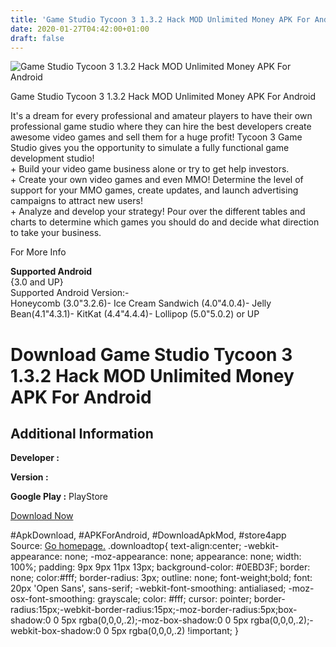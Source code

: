 ```yaml
---
title: 'Game Studio Tycoon 3 1.3.2 Hack MOD Unlimited Money APK For Android'
date: 2020-01-27T04:42:00+01:00
draft: false
---
```


![Game Studio Tycoon 3 1.3.2 Hack MOD Unlimited Money APK For Android](https://i0.wp.com/apkhome.net/wp-content/uploads/2016/11/Game-Studio-Tycoon-3-1.3.2.png "Game Studio Tycoon 3 1.3.2 Hack MOD Unlimited Money APK For Android")

  

Game Studio Tycoon 3 1.3.2 Hack MOD Unlimited Money APK For Android

It's a dream for every professional and amateur players to have their own professional game studio where they can hire the best developers create awesome video games and sell them for a huge profit! Tycoon 3 Game Studio gives you the opportunity to simulate a fully functional game development studio!  
\+ Build your video game business alone or try to get help investors.  
\+ Create your own video games and even MMO! Determine the level of support for your MMO games, create updates, and launch advertising campaigns to attract new users!  
\+ Analyze and develop your strategy! Pour over the different tables and charts to determine which games you should do and decide what direction to take your business.

For More Info

**Supported Android**  
{3.0 and UP}  
Supported Android Version:-  
Honeycomb (3.0"3.2.6)- Ice Cream Sandwich (4.0"4.0.4)- Jelly Bean(4.1"4.3.1)- KitKat (4.4"4.4.4)- Lollipop (5.0"5.0.2) or UP

Download Game Studio Tycoon 3 1.3.2 Hack MOD Unlimited Money APK For Android
============================================================================

Additional Information
----------------------

**Developer :**

**Version :**

**Google Play :** PlayStore

  

[Download Now](https://store4app.co/post/game-studio-tycoon-3-1-3-2-hack-mod-unlimited-money-apk-for-android_1573671535)

  
#ApkDownload, #APKForAndroid, #DownloadApkMod, #store4app  
Source: [Go homepage.](https://store4app.co/post/game-studio-tycoon-3-1-3-2-hack-mod-unlimited-money-apk-for-android_1573671535) .downloadtop{ text-align:center; -webkit-appearance: none; -moz-appearance: none; appearance: none; width: 100%; padding: 9px 9px 11px 13px; background-color: #0EBD3F; border: none; color:#fff; border-radius: 3px; outline: none; font-weight;bold; font: 20px 'Open Sans', sans-serif; -webkit-font-smoothing: antialiased; -moz-osx-font-smoothing: grayscale; color: #fff; cursor: pointer; border-radius:15px;-webkit-border-radius:15px;-moz-border-radius:5px;box-shadow:0 0 5px rgba(0,0,0,.2);-moz-box-shadow:0 0 5px rgba(0,0,0,.2);-webkit-box-shadow:0 0 5px rgba(0,0,0,.2) !important; }
